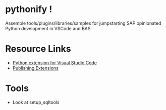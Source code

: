 # pythonify !
Assemble tools/plugins/libraries/samples for jumpstarting SAP opinionated Python development in VSCode and BAS

# Resource Links
 - [Python extension for Visual Studio Code](https://marketplace.visualstudio.com/items?itemName=ms-python.python)
 - [Publishing Extensions](https://code.visualstudio.com/api/working-with-extensions/publishing-extension)

# Tools
 - Look at setup_sqltools
